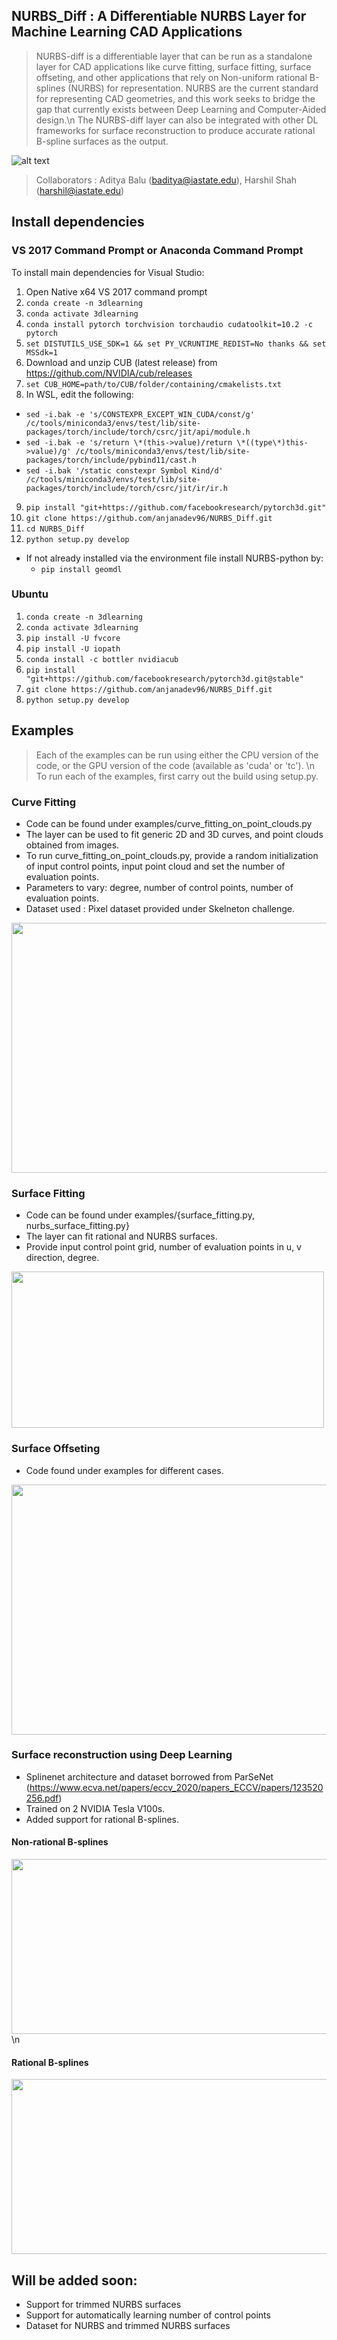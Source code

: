 
## NURBS_Diff : A Differentiable NURBS Layer for Machine Learning CAD Applications


> NURBS-diff is a differentiable layer that can be run as a standalone layer for CAD applications like curve fitting, surface fitting, surface offseting, and other applications that rely on Non-uniform rational B-splines (NURBS) for representation. NURBS are the current standard for representing CAD geometries, and this work seeks to bridge the gap that currently exists between Deep Learning and Computer-Aided design.\n
> The NURBS-diff layer can also be integrated with other DL frameworks for surface reconstruction to produce accurate rational B-spline surfaces as the output. 

![alt text](https://github.com/anjanadev96/NURBS_Diff/blob/main/images/layer.PNG "NURBS_Diff layer")


> Collaborators : Aditya Balu (baditya@iastate.edu), Harshil Shah (harshil@iastate.edu)

## Install dependencies

### VS 2017 Command Prompt or Anaconda Command Prompt


To install main dependencies for Visual Studio:
1. Open Native x64 VS 2017 command prompt
2. `conda create -n 3dlearning`
3. `conda activate 3dlearning`
4. `conda install pytorch torchvision torchaudio cudatoolkit=10.2 -c pytorch`
5. `set DISTUTILS_USE_SDK=1 && set PY_VCRUNTIME_REDIST=No thanks && set MSSdk=1`
6.  Download and unzip CUB (latest release) from https://github.com/NVIDIA/cub/releases
7.  `set CUB_HOME=path/to/CUB/folder/containing/cmakelists.txt`
8. In WSL, edit the following:
  * `sed -i.bak -e 's/CONSTEXPR_EXCEPT_WIN_CUDA/const/g' /c/tools/miniconda3/envs/test/lib/site-packages/torch/include/torch/csrc/jit/api/module.h`
  * `sed -i.bak -e 's/return \*(this->value)/return \*((type\*)this->value)/g' /c/tools/miniconda3/envs/test/lib/site-packages/torch/include/pybind11/cast.h`
  * `sed -i.bak '/static constexpr Symbol Kind/d' /c/tools/miniconda3/envs/test/lib/site-packages/torch/include/torch/csrc/jit/ir/ir.h`
9.  `pip install "git+https://github.com/facebookresearch/pytorch3d.git"`
10. `git clone https://github.com/anjanadev96/NURBS_Diff.git`
11. `cd NURBS_Diff`
12. `python setup.py develop`
	
	
* If not already installed via the environment file install NURBS-python by:
  * `pip install geomdl`


### Ubuntu

1. `conda create -n 3dlearning`
2. `conda activate 3dlearning`
3. `pip install -U fvcore`
4. `pip install -U iopath`
5. `conda install -c bottler nvidiacub`
6. `pip install "git+https://github.com/facebookresearch/pytorch3d.git@stable"`
7. `git clone https://github.com/anjanadev96/NURBS_Diff.git`
8. `python setup.py develop`
    

## Examples

>Each of the examples can be run using either the CPU version of the code, or the GPU version of the code (available as 'cuda' or 'tc'). \n
> To run each of the examples, first carry out the build using setup.py. 

### Curve Fitting 
  * Code can be found under examples/curve_fitting_on_point_clouds.py
  * The layer can be used to fit generic 2D and 3D curves, and point clouds obtained from images.
  * To run curve_fitting_on_point_clouds.py, provide a random initialization of input control points, input point cloud and set the number of evaluation points.
  * Parameters to vary: degree, number of control points, number of evaluation points.
  * Dataset used : Pixel dataset provided under Skelneton challenge.
  <img src="https://github.com/anjanadev96/NURBS_Diff/blob/main/images/curve_fitting.gif" width="600" height="400">
  
### Surface Fitting 
  * Code can be found under examples/{surface_fitting.py, nurbs_surface_fitting.py}
  * The layer can fit rational and NURBS surfaces.
  * Provide input control point grid, number of evaluation points in u, v direction, degree.
  <img src="https://github.com/anjanadev96/NURBS_Diff/blob/main/images/nurbs_surface_fitting.gif" width="500" height="250">
  
### Surface Offseting
   * Code found under examples for different cases.
   <img src="https://github.com/anjanadev96/NURBS_Diff/blob/main/images/nurbs_surface_offsets.gif" width="600" height="400">
   
 ### Surface reconstruction using Deep Learning
   * Splinenet architecture and dataset borrowed from ParSeNet (https://www.ecva.net/papers/eccv_2020/papers_ECCV/papers/123520256.pdf)
   * Trained on 2 NVIDIA Tesla V100s.
   * Added support for rational B-splines.
   #### Non-rational B-splines
   <img src="https://github.com/anjanadev96/NURBS_Diff/blob/main/images/reconstruction_big_legend.png" width="700" height="280">\n
   #### Rational B-splines
   <img src="https://github.com/anjanadev96/NURBS_Diff/blob/main/images/reconstruction_cd10.png" width="700" height="280">
   
   
 ## Will be added soon:
 * Support for trimmed NURBS surfaces
 * Support for automatically learning number of control points
 * Dataset for NURBS and trimmed NURBS surfaces



  
  

